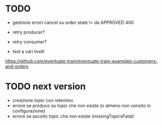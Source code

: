 # TODO

- gestione errori cancel su order state != da APPROVED 400

- retry producer?
- retry consumer?

- test a vari livelli

https://github.com/eventuate-tram/eventuate-tram-examples-customers-and-orders

# TODO next version
- creazione topic con retention
- errore se produco su topic che non esiste (o almeno non censito in configurazione)
- errore se ascolto topic che non esiste (missingTopicsFatal)
